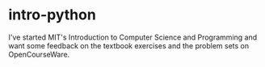 # intro-python
I've started MIT's Introduction to Computer Science and Programming and want some feedback on the textbook exercises and the problem sets on OpenCourseWare.
